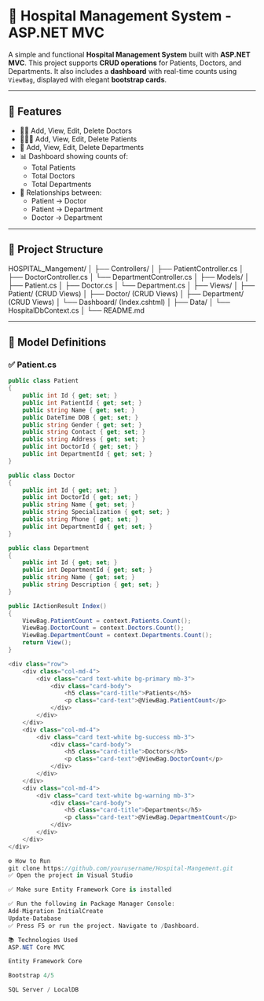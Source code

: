 # 🏥 Hospital Management System - ASP.NET MVC

A simple and functional **Hospital Management System** built with **ASP.NET MVC**. This project supports **CRUD operations** for Patients, Doctors, and Departments. It also includes a **dashboard** with real-time counts using `ViewBag`, displayed with elegant **bootstrap cards**.

---

## 📌 Features

- 🧑‍⚕️ Add, View, Edit, Delete Doctors
- 👨‍👩‍⚕️ Add, View, Edit, Delete Patients
- 🏬 Add, View, Edit, Delete Departments
- 📊 Dashboard showing counts of:
  - Total Patients
  - Total Doctors
  - Total Departments
- 🔗 Relationships between:
  - Patient → Doctor
  - Patient → Department
  - Doctor → Department

---

## 🧱 Project Structure

HOSPITAL_Mangement/
│
├── Controllers/
│ ├── PatientController.cs
│ ├── DoctorController.cs
│ └── DepartmentController.cs
│
├── Models/
│ ├── Patient.cs
│ ├── Doctor.cs
│ └── Department.cs
│
├── Views/
│ ├── Patient/ (CRUD Views)
│ ├── Doctor/ (CRUD Views)
│ ├── Department/ (CRUD Views)
│ └── Dashboard/ (Index.cshtml)
│
├── Data/
│ └── HospitalDbContext.cs
│
└── README.md

---

## 🧾 Model Definitions

### ✅ Patient.cs
```csharp
public class Patient
{
    public int Id { get; set; }
    public int PatientId { get; set; }
    public string Name { get; set; }
    public DateTime DOB { get; set; }
    public string Gender { get; set; }
    public string Contact { get; set; }
    public string Address { get; set; }
    public int DoctorId { get; set; }
    public int DepartmentId { get; set; }
}

public class Doctor
{
    public int Id { get; set; }
    public int DoctorId { get; set; }
    public string Name { get; set; }
    public string Specialization { get; set; }
    public string Phone { get; set; }
    public int DepartmentId { get; set; }
}

public class Department
{
    public int Id { get; set; }
    public int DepartmentId { get; set; }
    public string Name { get; set; }
    public string Description { get; set; }
}

public IActionResult Index()
{
    ViewBag.PatientCount = context.Patients.Count();
    ViewBag.DoctorCount = context.Doctors.Count();
    ViewBag.DepartmentCount = context.Departments.Count();
    return View();
}

<div class="row">
    <div class="col-md-4">
        <div class="card text-white bg-primary mb-3">
            <div class="card-body">
                <h5 class="card-title">Patients</h5>
                <p class="card-text">@ViewBag.PatientCount</p>
            </div>
        </div>
    </div>
    <div class="col-md-4">
        <div class="card text-white bg-success mb-3">
            <div class="card-body">
                <h5 class="card-title">Doctors</h5>
                <p class="card-text">@ViewBag.DoctorCount</p>
            </div>
        </div>
    </div>
    <div class="col-md-4">
        <div class="card text-white bg-warning mb-3">
            <div class="card-body">
                <h5 class="card-title">Departments</h5>
                <p class="card-text">@ViewBag.DepartmentCount</p>
            </div>
        </div>
    </div>
</div>

⚙️ How to Run
git clone https://github.com/yourusername/Hospital-Mangement.git
✅ Open the project in Visual Studio

✅ Make sure Entity Framework Core is installed

✅ Run the following in Package Manager Console:
Add-Migration InitialCreate
Update-Database
✅ Press F5 or run the project. Navigate to /Dashboard.

📚 Technologies Used
ASP.NET Core MVC

Entity Framework Core

Bootstrap 4/5

SQL Server / LocalDB
